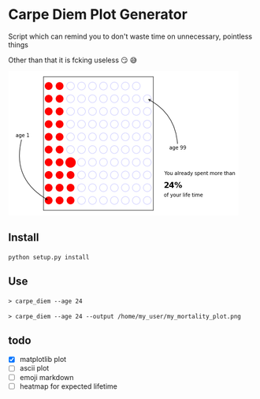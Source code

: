 # Carpe Diem Plot Generator

Script which can remind you to don't waste time on unnecessary, pointless things

Other than that it is fcking useless :smirk: :sweat_smile:

![test-image](art/plot.png)

## Install

`python setup.py install`

## Use

`> carpe_diem --age 24`

`> carpe_diem --age 24 --output /home/my_user/my_mortality_plot.png`

## todo

- [x] matplotlib plot
- [ ] ascii plot
- [ ] emoji markdown
- [ ] heatmap for expected lifetime
